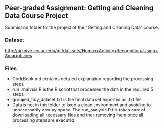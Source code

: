 ## Peer-graded Assignment: Getting and Cleaning Data Course Project
Submission folder for the project of the "Getting and Cleaning Data" course. 

### Dataset
http://archive.ics.uci.edu/ml/datasets/Human+Activity+Recognition+Using+Smartphones  

### Files
* CodeBook.md contains detailed explanation regarding the processing steps.  
* run_analysis.R is the R script that processes the data in the required 5 steps.  
* grouped_tidy_dataset.txt is the final data set exported as .txt file.  
* Data is not in this folder to keep a clean environment and avoiding to unnecessarily occupy space. The run_analysis.R file takes care of downloading all necessary files and then removing them once all processing steps are executed.